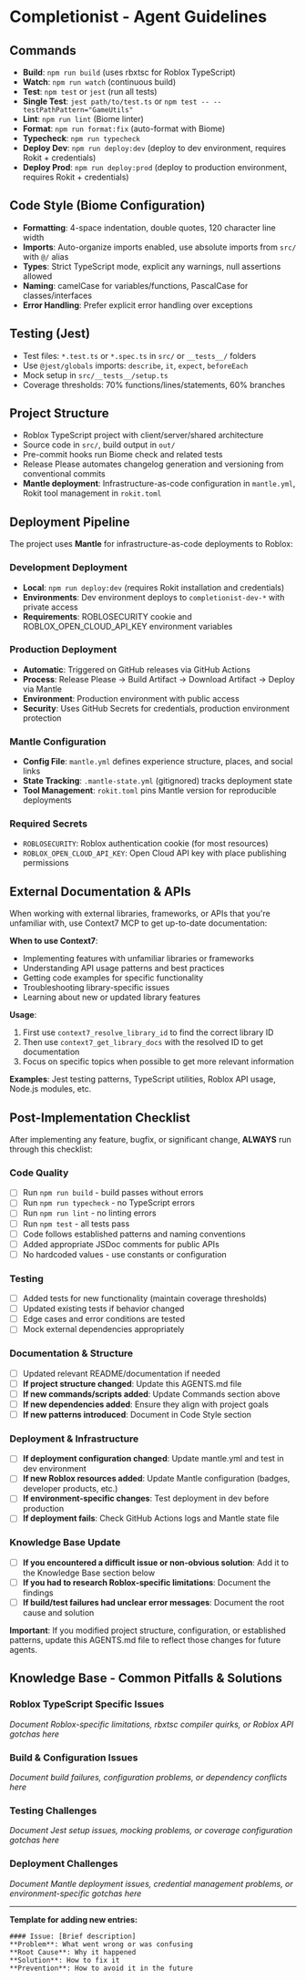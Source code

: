 # Completionist - Agent Guidelines

## Commands
- **Build**: `npm run build` (uses rbxtsc for Roblox TypeScript)
- **Watch**: `npm run watch` (continuous build)
- **Test**: `npm test` or `jest` (run all tests)
- **Single Test**: `jest path/to/test.ts` or `npm test -- --testPathPattern="GameUtils"`
- **Lint**: `npm run lint` (Biome linter)
- **Format**: `npm run format:fix` (auto-format with Biome)
- **Typecheck**: `npm run typecheck`
- **Deploy Dev**: `npm run deploy:dev` (deploy to dev environment, requires Rokit + credentials)
- **Deploy Prod**: `npm run deploy:prod` (deploy to production environment, requires Rokit + credentials)

## Code Style (Biome Configuration)
- **Formatting**: 4-space indentation, double quotes, 120 character line width
- **Imports**: Auto-organize imports enabled, use absolute imports from `src/` with `@/` alias
- **Types**: Strict TypeScript mode, explicit any warnings, null assertions allowed
- **Naming**: camelCase for variables/functions, PascalCase for classes/interfaces
- **Error Handling**: Prefer explicit error handling over exceptions

## Testing (Jest)
- Test files: `*.test.ts` or `*.spec.ts` in `src/` or `__tests__/` folders  
- Use `@jest/globals` imports: `describe`, `it`, `expect`, `beforeEach`
- Mock setup in `src/__tests__/setup.ts`
- Coverage thresholds: 70% functions/lines/statements, 60% branches

## Project Structure
- Roblox TypeScript project with client/server/shared architecture
- Source code in `src/`, build output in `out/`
- Pre-commit hooks run Biome check and related tests
- Release Please automates changelog generation and versioning from conventional commits
- **Mantle deployment**: Infrastructure-as-code configuration in `mantle.yml`, Rokit tool management in `rokit.toml`

## Deployment Pipeline
The project uses **Mantle** for infrastructure-as-code deployments to Roblox:

### Development Deployment
- **Local**: `npm run deploy:dev` (requires Rokit installation and credentials)
- **Environments**: Dev environment deploys to `completionist-dev-*` with private access
- **Requirements**: ROBLOSECURITY cookie and ROBLOX_OPEN_CLOUD_API_KEY environment variables

### Production Deployment
- **Automatic**: Triggered on GitHub releases via GitHub Actions
- **Process**: Release Please → Build Artifact → Download Artifact → Deploy via Mantle
- **Environment**: Production environment with public access
- **Security**: Uses GitHub Secrets for credentials, production environment protection

### Mantle Configuration
- **Config File**: `mantle.yml` defines experience structure, places, and social links
- **State Tracking**: `.mantle-state.yml` (gitignored) tracks deployment state
- **Tool Management**: `rokit.toml` pins Mantle version for reproducible deployments

### Required Secrets
- `ROBLOSECURITY`: Roblox authentication cookie (for most resources)
- `ROBLOX_OPEN_CLOUD_API_KEY`: Open Cloud API key with place publishing permissions

## External Documentation & APIs
When working with external libraries, frameworks, or APIs that you're unfamiliar with, use Context7 MCP to get up-to-date documentation:

**When to use Context7**:
- Implementing features with unfamiliar libraries or frameworks
- Understanding API usage patterns and best practices
- Getting code examples for specific functionality
- Troubleshooting library-specific issues
- Learning about new or updated library features

**Usage**:
1. First use `context7_resolve_library_id` to find the correct library ID
2. Then use `context7_get_library_docs` with the resolved ID to get documentation
3. Focus on specific topics when possible to get more relevant information

**Examples**: Jest testing patterns, TypeScript utilities, Roblox API usage, Node.js modules, etc.

## Post-Implementation Checklist
After implementing any feature, bugfix, or significant change, **ALWAYS** run through this checklist:

### Code Quality
- [ ] Run `npm run build` - build passes without errors
- [ ] Run `npm run typecheck` - no TypeScript errors
- [ ] Run `npm run lint` - no linting errors
- [ ] Run `npm test` - all tests pass
- [ ] Code follows established patterns and naming conventions
- [ ] Added appropriate JSDoc comments for public APIs
- [ ] No hardcoded values - use constants or configuration

### Testing
- [ ] Added tests for new functionality (maintain coverage thresholds)
- [ ] Updated existing tests if behavior changed
- [ ] Edge cases and error conditions are tested
- [ ] Mock external dependencies appropriately

### Documentation & Structure
- [ ] Updated relevant README/documentation if needed
- [ ] **If project structure changed**: Update this AGENTS.md file
- [ ] **If new commands/scripts added**: Update Commands section above
- [ ] **If new dependencies added**: Ensure they align with project goals
- [ ] **If new patterns introduced**: Document in Code Style section

### Deployment & Infrastructure
- [ ] **If deployment configuration changed**: Update mantle.yml and test in dev environment
- [ ] **If new Roblox resources added**: Update Mantle configuration (badges, developer products, etc.)
- [ ] **If environment-specific changes**: Test deployment in dev before production
- [ ] **If deployment fails**: Check GitHub Actions logs and Mantle state file

### Knowledge Base Update
- [ ] **If you encountered a difficult issue or non-obvious solution**: Add it to the Knowledge Base section below
- [ ] **If you had to research Roblox-specific limitations**: Document the findings
- [ ] **If build/test failures had unclear error messages**: Document the root cause and solution

**Important**: If you modified project structure, configuration, or established patterns, update this AGENTS.md file to reflect those changes for future agents.

## Knowledge Base - Common Pitfalls & Solutions

### Roblox TypeScript Specific Issues
*Document Roblox-specific limitations, rbxtsc compiler quirks, or Roblox API gotchas here*

### Build & Configuration Issues  
*Document build failures, configuration problems, or dependency conflicts here*

### Testing Challenges
*Document Jest setup issues, mocking problems, or coverage configuration gotchas here*

### Deployment Challenges
*Document Mantle deployment issues, credential management problems, or environment-specific gotchas here*

---
**Template for adding new entries:**
```
#### Issue: [Brief description]
**Problem**: What went wrong or was confusing
**Root Cause**: Why it happened  
**Solution**: How to fix it
**Prevention**: How to avoid it in the future
```